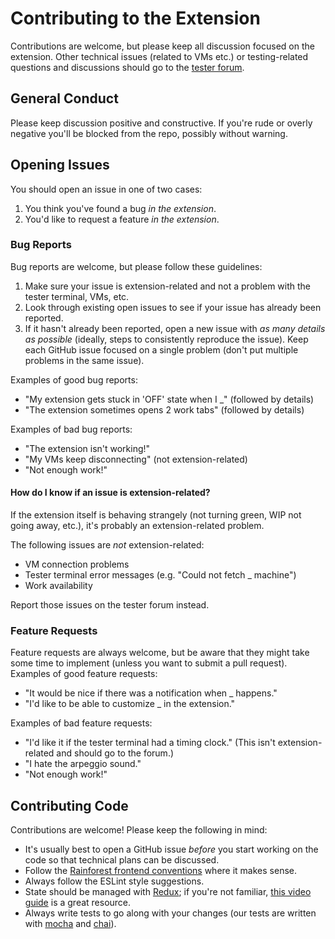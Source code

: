 # Contributing to the Extension

Contributions are welcome, but please keep all discussion focused on the
extension. Other technical issues (related to VMs etc.) or testing-related
questions and discussions should go to the
[tester forum](https://forum.rainforestqa.com/).

## General Conduct

Please keep discussion positive and constructive. If you're rude or overly
negative you'll be blocked from the repo, possibly without warning.

## Opening Issues

You should open an issue in one of two cases:

1. You think you've found a bug *in the extension*.
2. You'd like to request a feature *in the extension*.

### Bug Reports

Bug reports are welcome, but please follow these guidelines:

1. Make sure your issue is extension-related and not a problem with the tester
   terminal, VMs, etc.
2. Look through existing open issues to see if your issue has already been
   reported.
3. If it hasn't already been reported, open a new issue with *as many details as
   possible* (ideally, steps to consistently reproduce the issue). Keep each
   GitHub issue focused on a single problem (don't put multiple problems in the
   same issue).

Examples of good bug reports:

- "My extension gets stuck in 'OFF' state when I _" (followed by details)
- "The extension sometimes opens 2 work tabs" (followed by details)

Examples of bad bug reports:

- "The extension isn't working!"
- "My VMs keep disconnecting" (not extension-related)
- "Not enough work!"

#### How do I know if an issue is extension-related?

If the extension itself is behaving strangely (not turning green, WIP not going
away, etc.), it's probably an extension-related problem.

The following issues are *not* extension-related:

- VM connection problems
- Tester terminal error messages (e.g. "Could not fetch _ machine")
- Work availability

Report those issues on the tester forum instead.

### Feature Requests

Feature requests are always welcome, but be aware that they might take some time
to implement (unless you want to submit a pull request). Examples of good
feature requests:

- "It would be nice if there was a notification when _ happens."
- "I'd like to be able to customize _ in the extension."

Examples of bad feature requests:

- "I'd like it if the tester terminal had a timing clock." (This isn't
  extension-related and should go to the forum.)
- "I hate the arpeggio sound."
- "Not enough work!"

## Contributing Code

Contributions are welcome! Please keep the following in mind:

- It's usually best to open a GitHub issue *before* you start working on the
  code so that technical plans can be discussed.
- Follow the
  [Rainforest frontend conventions](https://github.com/rainforestapp/frontend-conventions)
  where it makes sense.
- Always follow the ESLint style suggestions.
- State should be managed with [Redux](http://redux.js.org/); if you're not
  familiar,
  [this video guide](https://egghead.io/courses/getting-started-with-redux) is a
  great resource.
- Always write tests to go along with your changes (our tests are written with
  [mocha](https://mochajs.org/) and [chai](http://chaijs.com/)).
